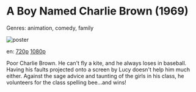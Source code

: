 # A Boy Named Charlie Brown (1969)

Genres: animation, comedy, family

![poster](http://image.tmdb.org/t/p/w500/uHdB7Uki8BMuq9v6Xt9UO6wfvUd.jpg)

en:
  [720p](magnet:?xt=urn:btih:06E3175CE022B99CBE118B17CFDDECB77814D169&tr=udp://glotorrents.pw:6969/announce&tr=udp://tracker.opentrackr.org:1337/announce&tr=udp://torrent.gresille.org:80/announce&tr=udp://tracker.openbittorrent.com:80&tr=udp://tracker.coppersurfer.tk:6969&tr=udp://tracker.leechers-paradise.org:6969&tr=udp://p4p.arenabg.ch:1337&tr=udp://tracker.internetwarriors.net:1337)
  [1080p](magnet:?xt=urn:btih:8D7A921C20E41D86EF50F9F675C34421C8DD0F64&tr=udp://glotorrents.pw:6969/announce&tr=udp://tracker.opentrackr.org:1337/announce&tr=udp://torrent.gresille.org:80/announce&tr=udp://tracker.openbittorrent.com:80&tr=udp://tracker.coppersurfer.tk:6969&tr=udp://tracker.leechers-paradise.org:6969&tr=udp://p4p.arenabg.ch:1337&tr=udp://tracker.internetwarriors.net:1337)
  


Poor Charlie Brown. He can't fly a kite, and he always loses in baseball. Having his faults projected onto a screen by Lucy doesn't help him much either. Against the sage advice and taunting of the girls in his class, he volunteers for the class spelling bee...and wins!